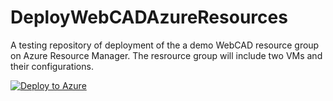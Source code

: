 # DeployWebCADAzureResources
A testing repository of deployment of the a demo WebCAD resource group on Azure Resource Manager. The resrource group will include two VMs and their configurations.

[![Deploy to Azure](http://azuredeploy.net/deploybutton.png)](https://azuredeploy.net/)
